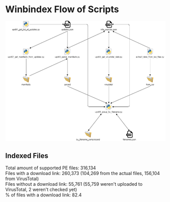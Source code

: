 # Winbindex Flow of Scripts

![winbindex-scripts-flow.png](winbindex-scripts-flow.png)

## Indexed Files

<!--FileStats-->
Total amount of supported PE files: 316,134  
Files with a download link: 260,373 (104,269 from the actual files, 156,104 from VirusTotal)  
Files without a download link: 55,761 (55,759 weren't uploaded to VirusTotal, 2 weren't checked yet)  
% of files with a download link: 82.4  
<!--/FileStats-->
